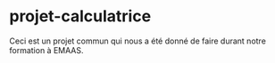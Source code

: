 # projet-calculatrice
Ceci est un projet commun qui nous a été donné de faire durant notre formation à EMAAS. 
